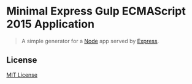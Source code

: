 Minimal Express Gulp ECMAScript 2015 Application
==============

> A simple generator for a [Node](https://nodejs.org) app served by [Express](http://expressjs.com/).

## License

[MIT License](https://github.com/calazans10/minimal-express-gulp-es2015/blob/master/LICENSE)
